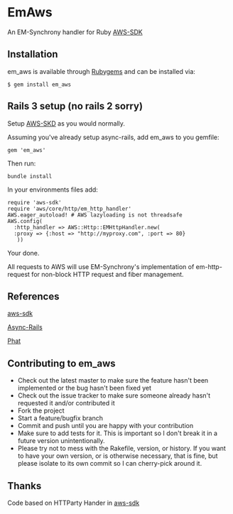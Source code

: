 # EmAws
An EM-Synchrony handler for Ruby [AWS-SDK](https://github.com/amazonwebservices/aws-sdk-for-ruby/)

## Installation

em_aws is available through [Rubygems](https://rubygems.org/gems/em_aws) and can be installed via:

    $ gem install em_aws

## Rails 3 setup (no rails 2 sorry)
Setup [AWS-SKD](https://github.com/amazonwebservices/aws-sdk-for-ruby/blob/master/README.rdoc) as you would normally.

Assuming you've already setup async-rails, add em_aws to you gemfile:
    
    gem 'em_aws'

Then run:
    
    bundle install

In your environments files add:

    require 'aws-sdk'
    require 'aws/core/http/em_http_handler'
    AWS.eager_autoload! # AWS lazyloading is not threadsafe
    AWS.config(
      :http_handler => AWS::Http::EMHttpHandler.new(
      :proxy => {:host => "http://myproxy.com", :port => 80}
       ))

Your done. 

All requests to AWS will use EM-Synchrony's implementation of em-http-request for non-block HTTP request and fiber management.

## References

  [aws-sdk](https://github.com/amazonwebservices/aws-sdk-for-ruby)

  [Async-Rails](https://github.com/igrigorik/async-rails)

  [Phat](http://www.mikeperham.com/2010/04/03/introducing-phat-an-asynchronous-rails-app/)

## Contributing to em_aws
 
* Check out the latest master to make sure the feature hasn't been implemented or the bug hasn't been fixed yet
* Check out the issue tracker to make sure someone already hasn't requested it and/or contributed it
* Fork the project
* Start a feature/bugfix branch
* Commit and push until you are happy with your contribution
* Make sure to add tests for it. This is important so I don't break it in a future version unintentionally.
* Please try not to mess with the Rakefile, version, or history. If you want to have your own version, or is otherwise necessary, that is fine, but please isolate to its own commit so I can cherry-pick around it.

## Thanks
Code based on HTTParty Hander in [aws-sdk](https://github.com/amazonwebservices/aws-sdk-for-ruby/blob/master/README.rdoc)
